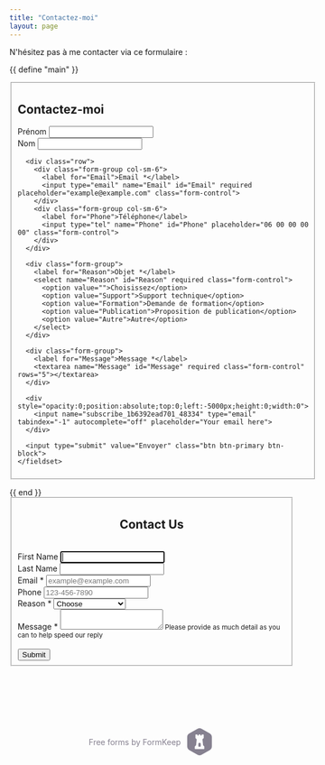 ```yaml
---
title: "Contactez-moi"
layout: page
---
```

N'hésitez pas à me contacter via ce formulaire :

{{ define "main" }}
<link rel="stylesheet" href="https://cdn.jsdelivr.net/npm/bootstrap@3.4.1/dist/css/bootstrap.min.css" crossorigin="anonymous">
<script src="https://cdn.jsdelivr.net/npm/jquery@3.6.0/dist/jquery.min.js" crossorigin="anonymous"></script>

<div class="container my-5">
  <form action="https://formkeep.com/f/1b6392ead701" method="POST" enctype="multipart/form-data" accept-charset="UTF-8">
    <fieldset>
      <h2 class="text-center">Contactez-moi</h2>
      <div class="row">
        <div class="form-group col-sm-6">
          <label for="First_Name">Prénom</label>
          <input type="text" name="First Name" id="First_Name" class="form-control">
        </div>
        <div class="form-group col-sm-6">
          <label for="Last_Name">Nom</label>
          <input type="text" name="Last Name" id="Last_Name" class="form-control">
        </div>
      </div>

      <div class="row">
        <div class="form-group col-sm-6">
          <label for="Email">Email *</label>
          <input type="email" name="Email" id="Email" required placeholder="example@example.com" class="form-control">
        </div>
        <div class="form-group col-sm-6">
          <label for="Phone">Téléphone</label>
          <input type="tel" name="Phone" id="Phone" placeholder="06 00 00 00 00" class="form-control">
        </div>
      </div>

      <div class="form-group">
        <label for="Reason">Objet *</label>
        <select name="Reason" id="Reason" required class="form-control">
          <option value="">Choisissez</option>
          <option value="Support">Support technique</option>
          <option value="Formation">Demande de formation</option>
          <option value="Publication">Proposition de publication</option>
          <option value="Autre">Autre</option>
        </select>
      </div>

      <div class="form-group">
        <label for="Message">Message *</label>
        <textarea name="Message" id="Message" required class="form-control" rows="5"></textarea>
      </div>

      <div style="opacity:0;position:absolute;top:0;left:-5000px;height:0;width:0">
        <input name="subscribe_1b6392ead701_48334" type="email" tabindex="-1" autocomplete="off" placeholder="Your email here">
      </div>

      <input type="submit" value="Envoyer" class="btn btn-primary btn-block">
    </fieldset>
  </form>
</div>
{{ end }}
<!-- Generated from https://formkeep.com/forms/1b6392ead701/designer/edit on April 24, 2025 13:08 using version 3.03.29 -->
<!--
Instructions
============
You can use this HTML as a starting point for creating and styling your own form to host on your site.
It uses some basic classes from bootstrap to get you started and has links to include bootstrap and jquery.
You can remove those if you don't need them, or add additional fields yourself.
If you select the Custom Theme you can set fonts and colors, and those will get exported.
The other themes are not supported in this export feature.
If you make changes using the Form Designer you would need to re-export this HTML.
You can also dynamically embed the form so that changes made in the Form Designer show up automatically.
You only need to include jQuery if you've set any Field Rules to hide / show fields.
For details see https://formkeep.com/forms/1b6392ead701/setup
-->
<link rel="stylesheet" href="https://cdn.jsdelivr.net/npm/bootstrap@3.4.1/dist/css/bootstrap.min.css" integrity="sha256-bZLfwXAP04zRMK2BjiO8iu9pf4FbLqX6zitd+tIvLhE=" crossorigin="anonymous">
<script src="https://cdn.jsdelivr.net/npm/jquery@3.6.0/dist/jquery.min.js" integrity="sha256-/xUj+3OJU5yExlq6GSYGSHk7tPXikynS7ogEvDej/m4=" crossorigin="anonymous"></script>
<div class="container">
  <div class="row">
    <section class="container col-xs-12 col-sm-8 col-sm-offset-2 col-xl-6 col-xl-offset-3 my-4">
        <div class="container" style="width:100%">
        <form class="" target="_self" enctype="multipart/form-data" action="https://formkeep.com/f/1b6392ead701" accept-charset="UTF-8" method="post">
          <fieldset>
            <center><h2>Contact Us</h2></center>
            <br>
              <div class="row">
              <div class="form-group col-xs-6" id="First_Name__div">
              <label for="First_Name">First Name</label>
              <input type="text" name="First Name" id="First_Name" autofocus="autofocus" class="form-control" />
          </div>
              <div class="form-group col-xs-6" id="Last_Name__div">
              <label for="Last_Name">Last Name</label>
              <input type="text" name="Last Name" id="Last_Name" class="form-control" />
          </div>
          </div>
              <div class="row">
              <div class="form-group col-xs-6" id="Email__div">
              <label title="required" for="Email">Email *</label>
              <input type="email" name="Email" id="Email" required="required" placeholder="example@example.com" class="form-control" />
          </div>
              <div class="form-group col-xs-6" id="Phone__div">
              <label for="Phone">Phone</label>
              <input type="tel" name="Phone" id="Phone" placeholder="123-456-7890" class="form-control" />
          </div>
          </div>
              <div class="row">
              <div class="form-group col-xs-12" id="Reason__div">
              <label for="Reason">Reason *</label>
              <select name="Reason" id="Reason" required="required" class="form-control"><option value="">Choose</option>
<option value="Technical Support">Technical Support</option>
<option value="Sales Contact">Sales Contact</option>
<option value="Billing Support">Billing Support</option>
<option value="Refund">Refund</option>
<option value="Other">Other</option></select>
          </div>
          </div>
              <div class="row">
              <div class="form-group col-xs-12" id="Message__div">
              <label title="required" for="Message">Message *</label>
              <textarea name="Message" id="Message" required="required" class="form-control">
</textarea>
              <small class="form-text text-muted">Please provide as much detail as you can to help speed our reply</small>
          </div>
          </div>
          <br>
          <div style="opacity:0;position:absolute;top:0;left:-5000px;height:0;width:0">
            <label for="subscribe_1b6392ead701_48334"></label>
            <input name="subscribe_1b6392ead701_48334" value="" tabindex="-1" autocomplete="off"
                   type="email" id="email_subscribe_1b6392ead701_48334" placeholder="Your email here">
          </div>
          <div class="row">
            <div class="col-xs-12">
              <input type="submit" value="Submit" class="btn btn-block btn-primary" data-disable-with="Submit" />
            </div>
          </div>
        </fieldset>
</form>
        <div style='text-align: center; padding-top: 6rem; padding-bottom: 3rem'>
          <a style="color: #868190; line-height: 0 !important; padding: 3px; text-decoration:none; font-size:1em" target="_blank" rel="noopener noreferrer" href="https://formkeep.com/?utm_campaign=1b6392ead701&amp;utm_medium=web&amp;utm_source=formkeep-landingpage-free">
            Free forms by FormKeep &nbsp;
            <svg xmlns="http://www.w3.org/2000/svg" viewBox="0 0 112 112" aria-labelledby="formkeep-logo__title" role="img" style="fill: #868190; width: 3rem; margin-bottom: 3px; vertical-align: middle;">
  <title id="formkeep-logo__title">FormKeep</title>
  <g class="formkeep-logo__mark">
    <path d="M70.693,84.418743 C70.693,85.3699065 70.039,86.0825337 69.082,86.0825337 L32.992,86.0825337 C32.035,86.0825337 31.307,85.3699065 31.307,84.418743 L31.307,77.0360445 C31.307,76.154454 31.644,75.3116258 32.283,74.7003765 L36.619,70.5389119 L39.211,46.5053855 C39.281,45.856368 39.023,45.2143077 38.527,44.7869302 L35.035,41.7436045 C34.346,41.1522333 34,40.2915148 34,39.3860707 L34,27.6480968 C34,26.660159 34.702,25.8580807 35.697,25.8580807 L40.991,25.8580807 C41.928,25.8580807 42.752,26.6134456 42.752,27.5437372 L42.752,30.2073926 L47.129,30.2073926 L47.129,27.626231 C47.129,26.65022 47.956,25.8580807 48.938,25.8580807 L53.284,25.8580807 C54.22,25.8580807 54.871,26.6134456 54.871,27.5437372 L54.871,30.2073926 L59.247,30.2073926 L59.247,27.7017675 C59.247,26.6840126 60.217,25.8580807 61.241,25.8580807 L66.482,25.8580807 C67.418,25.8580807 68.337,26.6134456 68.337,27.5437372 L68.337,39.6305705 C68.337,40.389911 67.97,41.1224162 67.454,41.6819827 L63.765,44.8237045 C63.297,45.2282224 63.037,45.8345021 63.103,46.4467453 L65.697,70.5389119 L70.034,74.9329494 C70.498,75.3961074 70.693,76.0232591 70.693,76.6772461 L70.693,84.418743 L70.693,84.418743 Z M93.524,21.7890489 L59.543,2.27280371 C54.261,-0.757601237 47.768,-0.757601237 42.486,2.27280371 L8.506,21.7890489 C2.262,25.1871973 0,30.4220753 0,36.4838791 L0,75.5153755 C0,81.5781732 3.231,87.1798007 8.513,90.2102057 L42.512,109.726451 C47.794,112.75785 54.297,112.75785 59.579,109.726451 L93.526,90.2102057 C98.809,87.1798007 102,81.5781732 102,75.5153755 L102,36.4838791 C102,30.4220753 98.806,24.8204477 93.524,21.7890489 L93.524,21.7890489 Z"></path>
    <path d="M51.136,59.906 C48.366,59.833 46.119,62.265 46.119,65.036 L46.119,75.412 C46.119,75.976 46.66,76.488 47.224,76.488 L54.725,76.488 C55.358,76.488 55.881,75.921 55.881,75.288 L55.881,65.036 C55.881,62.247 53.898,59.978 51.136,59.906"></path>
  </g>
</svg>
</a>        </div>
      </div>
    </section>
  </div>
</div>
<!-- Generated from https://formkeep.com/forms/1b6392ead701/designer/edit on April 24, 2025 13:08 using version 3.03.29 -->